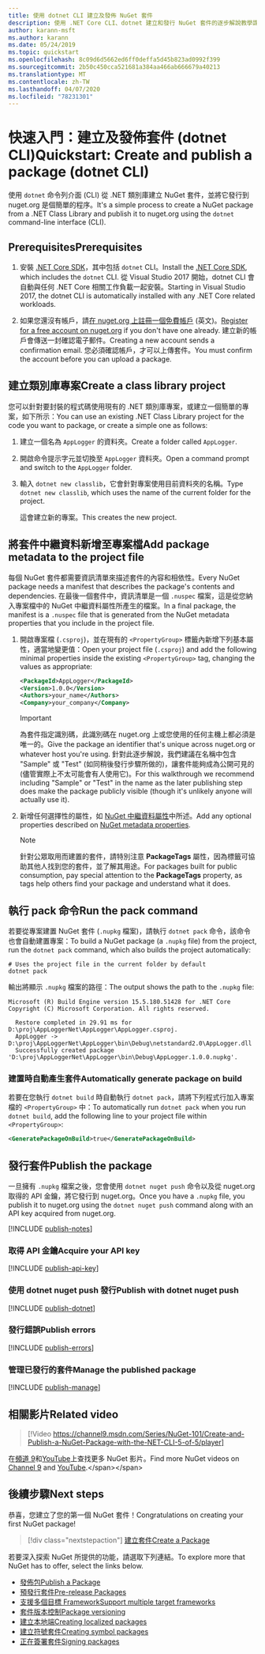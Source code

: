 ```yaml
---
title: 使用 dotnet CLI 建立及發佈 NuGet 套件
description: 使用 .NET Core CLI、dotnet 建立和發行 NuGet 套件的逐步解說教學課程。
author: karann-msft
ms.author: karann
ms.date: 05/24/2019
ms.topic: quickstart
ms.openlocfilehash: 8c09d6d5662ed6ff0deffa5d45b823ad0992f399
ms.sourcegitcommit: 2b50c450cca521681a384aa466ab666679a40213
ms.translationtype: MT
ms.contentlocale: zh-TW
ms.lasthandoff: 04/07/2020
ms.locfileid: "78231301"
---
```

# <a name="quickstart-create-and-publish-a-package-dotnet-cli"></a><span data-ttu-id="2d5fd-103">快速入門：建立及發佈套件 (dotnet CLI)</span><span class="sxs-lookup"><span data-stu-id="2d5fd-103">Quickstart: Create and publish a package (dotnet CLI)</span></span>

<span data-ttu-id="2d5fd-104">使用 `dotnet` 命令列介面 (CLI) 從 .NET 類別庫建立 NuGet 套件，並將它發行到 nuget.org 是個簡單的程序。</span><span class="sxs-lookup"><span data-stu-id="2d5fd-104">It's a simple process to create a NuGet package from a .NET Class Library and publish it to nuget.org using the `dotnet` command-line interface (CLI).</span></span>

## <a name="prerequisites"></a><span data-ttu-id="2d5fd-105">Prerequisites</span><span class="sxs-lookup"><span data-stu-id="2d5fd-105">Prerequisites</span></span>

1. <span data-ttu-id="2d5fd-106">安裝 [.NET Core SDK](https://www.microsoft.com/net/download/)，其中包括 `dotnet` CLI。</span><span class="sxs-lookup"><span data-stu-id="2d5fd-106">Install the [.NET Core SDK](https://www.microsoft.com/net/download/), which includes the `dotnet` CLI.</span></span> <span data-ttu-id="2d5fd-107">從 Visual Studio 2017 開始，dotnet CLI 會自動與任何 .NET Core 相關工作負載一起安裝。</span><span class="sxs-lookup"><span data-stu-id="2d5fd-107">Starting in Visual Studio 2017, the dotnet CLI is automatically installed with any .NET Core related workloads.</span></span>

1. <span data-ttu-id="2d5fd-108">如果您還沒有帳戶，請[在 nuget.org 上註冊一個免費帳戶](https://www.nuget.org/users/account/LogOn?returnUrl=%2F) \(英文\)。</span><span class="sxs-lookup"><span data-stu-id="2d5fd-108">[Register for a free account on nuget.org](https://www.nuget.org/users/account/LogOn?returnUrl=%2F) if you don't have one already.</span></span> <span data-ttu-id="2d5fd-109">建立新的帳戶會傳送一封確認電子郵件。</span><span class="sxs-lookup"><span data-stu-id="2d5fd-109">Creating a new account sends a confirmation email.</span></span> <span data-ttu-id="2d5fd-110">您必須確認帳戶，才可以上傳套件。</span><span class="sxs-lookup"><span data-stu-id="2d5fd-110">You must confirm the account before you can upload a package.</span></span>

## <a name="create-a-class-library-project"></a><span data-ttu-id="2d5fd-111">建立類別庫專案</span><span class="sxs-lookup"><span data-stu-id="2d5fd-111">Create a class library project</span></span>

<span data-ttu-id="2d5fd-112">您可以針對要封裝的程式碼使用現有的 .NET 類別庫專案，或建立一個簡單的專案，如下所示：</span><span class="sxs-lookup"><span data-stu-id="2d5fd-112">You can use an existing .NET Class Library project for the code you want to package, or create a simple one as follows:</span></span>

1. <span data-ttu-id="2d5fd-113">建立一個名為 `AppLogger` 的資料夾。</span><span class="sxs-lookup"><span data-stu-id="2d5fd-113">Create a folder called `AppLogger`.</span></span>

1. <span data-ttu-id="2d5fd-114">開啟命令提示字元並切換至 `AppLogger` 資料夾。</span><span class="sxs-lookup"><span data-stu-id="2d5fd-114">Open a command prompt and switch to the `AppLogger` folder.</span></span>

1. <span data-ttu-id="2d5fd-115">輸入 `dotnet new classlib`，它會針對專案使用目前資料夾的名稱。</span><span class="sxs-lookup"><span data-stu-id="2d5fd-115">Type `dotnet new classlib`, which uses the name of the current folder for the project.</span></span>

   <span data-ttu-id="2d5fd-116">這會建立新的專案。</span><span class="sxs-lookup"><span data-stu-id="2d5fd-116">This creates the new project.</span></span>

## <a name="add-package-metadata-to-the-project-file"></a><span data-ttu-id="2d5fd-117">將套件中繼資料新增至專案檔</span><span class="sxs-lookup"><span data-stu-id="2d5fd-117">Add package metadata to the project file</span></span>

<span data-ttu-id="2d5fd-118">每個 NuGet 套件都需要資訊清單來描述套件的內容和相依性。</span><span class="sxs-lookup"><span data-stu-id="2d5fd-118">Every NuGet package needs a manifest that describes the package's contents and dependencies.</span></span> <span data-ttu-id="2d5fd-119">在最後一個套件中，資訊清單是一個 `.nuspec` 檔案，這是從您納入專案檔中的 NuGet 中繼資料屬性所產生的檔案。</span><span class="sxs-lookup"><span data-stu-id="2d5fd-119">In a final package, the manifest is a `.nuspec` file that is generated from the NuGet metadata properties that you include in the project file.</span></span>

1. <span data-ttu-id="2d5fd-120">開啟專案檔 (`.csproj`)，並在現有的 `<PropertyGroup>` 標籤內新增下列基本屬性，適當地變更值：</span><span class="sxs-lookup"><span data-stu-id="2d5fd-120">Open your project file (`.csproj`) and add the following minimal properties inside the existing `<PropertyGroup>` tag, changing the values as appropriate:</span></span>

    ```xml
    <PackageId>AppLogger</PackageId>
    <Version>1.0.0</Version>
    <Authors>your_name</Authors>
    <Company>your_company</Company>
    ```

    > [!Important]
    > <span data-ttu-id="2d5fd-121">為套件指定識別碼，此識別碼在 nuget.org 上或您使用的任何主機上都必須是唯一的。</span><span class="sxs-lookup"><span data-stu-id="2d5fd-121">Give the package an identifier that's unique across nuget.org or whatever host you're using.</span></span> <span data-ttu-id="2d5fd-122">針對此逐步解說，我們建議在名稱中包含 "Sample" 或 "Test" (如同稍後發行步驟所做的)，讓套件能夠成為公開可見的 (儘管實際上不太可能會有人使用它)。</span><span class="sxs-lookup"><span data-stu-id="2d5fd-122">For this walkthrough we recommend including "Sample" or "Test" in the name as the later publishing step does make the package publicly visible (though it's unlikely anyone will actually use it).</span></span>

1. <span data-ttu-id="2d5fd-123">新增任何選擇性的屬性，如 [NuGet 中繼資料屬性](/dotnet/core/tools/csproj#nuget-metadata-properties)中所述。</span><span class="sxs-lookup"><span data-stu-id="2d5fd-123">Add any optional properties described on [NuGet metadata properties](/dotnet/core/tools/csproj#nuget-metadata-properties).</span></span>

    > [!Note]
    > <span data-ttu-id="2d5fd-124">針對公眾取用而建置的套件，請特別注意 **PackageTags** 屬性，因為標籤可協助其他人找到您的套件，並了解其用途。</span><span class="sxs-lookup"><span data-stu-id="2d5fd-124">For packages built for public consumption, pay special attention to the **PackageTags** property, as tags help others find your package and understand what it does.</span></span>

## <a name="run-the-pack-command"></a><span data-ttu-id="2d5fd-125">執行 pack 命令</span><span class="sxs-lookup"><span data-stu-id="2d5fd-125">Run the pack command</span></span>

<span data-ttu-id="2d5fd-126">若要從專案建置 NuGet 套件 (`.nupkg` 檔案)，請執行 `dotnet pack` 命令，該命令也會自動建置專案：</span><span class="sxs-lookup"><span data-stu-id="2d5fd-126">To build a NuGet package (a `.nupkg` file) from the project, run the `dotnet pack` command, which also builds the project automatically:</span></span>

```dotnetcli
# Uses the project file in the current folder by default
dotnet pack
```

<span data-ttu-id="2d5fd-127">輸出將顯示 `.nupkg` 檔案的路徑：</span><span class="sxs-lookup"><span data-stu-id="2d5fd-127">The output shows the path to the `.nupkg` file:</span></span>

```output
Microsoft (R) Build Engine version 15.5.180.51428 for .NET Core
Copyright (C) Microsoft Corporation. All rights reserved.

  Restore completed in 29.91 ms for D:\proj\AppLoggerNet\AppLogger\AppLogger.csproj.
  AppLogger -> D:\proj\AppLoggerNet\AppLogger\bin\Debug\netstandard2.0\AppLogger.dll
  Successfully created package 'D:\proj\AppLoggerNet\AppLogger\bin\Debug\AppLogger.1.0.0.nupkg'.
```

### <a name="automatically-generate-package-on-build"></a><span data-ttu-id="2d5fd-128">建置時自動產生套件</span><span class="sxs-lookup"><span data-stu-id="2d5fd-128">Automatically generate package on build</span></span>

<span data-ttu-id="2d5fd-129">若要在您執行 `dotnet build` 時自動執行 `dotnet pack`，請將下列程式行加入專案檔的 `<PropertyGroup>` 中：</span><span class="sxs-lookup"><span data-stu-id="2d5fd-129">To automatically run `dotnet pack` when you run `dotnet build`, add the following line to your project file within `<PropertyGroup>`:</span></span>

```xml
<GeneratePackageOnBuild>true</GeneratePackageOnBuild>
```

## <a name="publish-the-package"></a><span data-ttu-id="2d5fd-130">發行套件</span><span class="sxs-lookup"><span data-stu-id="2d5fd-130">Publish the package</span></span>

<span data-ttu-id="2d5fd-131">一旦擁有 `.nupkg` 檔案之後，您會使用 `dotnet nuget push` 命令以及從 nuget.org 取得的 API 金鑰，將它發行到 nuget.org。</span><span class="sxs-lookup"><span data-stu-id="2d5fd-131">Once you have a `.nupkg` file, you publish it to nuget.org using the `dotnet nuget push` command along with an API key acquired from nuget.org.</span></span>

[!INCLUDE [publish-notes](includes/publish-notes.md)]

### <a name="acquire-your-api-key"></a><span data-ttu-id="2d5fd-132">取得 API 金鑰</span><span class="sxs-lookup"><span data-stu-id="2d5fd-132">Acquire your API key</span></span>

[!INCLUDE [publish-api-key](includes/publish-api-key.md)]

### <a name="publish-with-dotnet-nuget-push"></a><span data-ttu-id="2d5fd-133">使用 dotnet nuget push 發行</span><span class="sxs-lookup"><span data-stu-id="2d5fd-133">Publish with dotnet nuget push</span></span>

[!INCLUDE [publish-dotnet](includes/publish-dotnet.md)]

### <a name="publish-errors"></a><span data-ttu-id="2d5fd-134">發行錯誤</span><span class="sxs-lookup"><span data-stu-id="2d5fd-134">Publish errors</span></span>

[!INCLUDE [publish-errors](includes/publish-errors.md)]

### <a name="manage-the-published-package"></a><span data-ttu-id="2d5fd-135">管理已發行的套件</span><span class="sxs-lookup"><span data-stu-id="2d5fd-135">Manage the published package</span></span>

[!INCLUDE [publish-manage](includes/publish-manage.md)]

## <a name="related-video"></a><span data-ttu-id="2d5fd-136">相關影片</span><span class="sxs-lookup"><span data-stu-id="2d5fd-136">Related video</span></span>

> [!Video https://channel9.msdn.com/Series/NuGet-101/Create-and-Publish-a-NuGet-Package-with-the-NET-CLI-5-of-5/player]

<span data-ttu-id="2d5fd-137">在[頻道 9](https://channel9.msdn.com/Series/NuGet-101)和[YouTube](https://www.youtube.com/playlist?list=PLdo4fOcmZ0oVLvfkFk8O9h6v2Dcdh2bh_)上查找更多 NuGet 影片。</span><span class="sxs-lookup"><span data-stu-id="2d5fd-137">Find more NuGet videos on [Channel 9](https://channel9.msdn.com/Series/NuGet-101) and [YouTube](https://www.youtube.com/playlist?list=PLdo4fOcmZ0oVLvfkFk8O9h6v2Dcdh2bh_).</span></span>

## <a name="next-steps"></a><span data-ttu-id="2d5fd-138">後續步驟</span><span class="sxs-lookup"><span data-stu-id="2d5fd-138">Next steps</span></span>

<span data-ttu-id="2d5fd-139">恭喜，您建立了您的第一個 NuGet 套件！</span><span class="sxs-lookup"><span data-stu-id="2d5fd-139">Congratulations on creating your first NuGet package!</span></span>

> [!div class="nextstepaction"]
> [<span data-ttu-id="2d5fd-140">建立套件</span><span class="sxs-lookup"><span data-stu-id="2d5fd-140">Create a Package</span></span>](../create-packages/creating-a-package-dotnet-cli.md)

<span data-ttu-id="2d5fd-141">若要深入探索 NuGet 所提供的功能，請選取下列連結。</span><span class="sxs-lookup"><span data-stu-id="2d5fd-141">To explore more that NuGet has to offer, select the links below.</span></span>

- [<span data-ttu-id="2d5fd-142">發佈包</span><span class="sxs-lookup"><span data-stu-id="2d5fd-142">Publish a Package</span></span>](../nuget-org/publish-a-package.md)
- [<span data-ttu-id="2d5fd-143">預發行套件</span><span class="sxs-lookup"><span data-stu-id="2d5fd-143">Pre-release Packages</span></span>](../create-packages/Prerelease-Packages.md)
- [<span data-ttu-id="2d5fd-144">支援多個目標 Framework</span><span class="sxs-lookup"><span data-stu-id="2d5fd-144">Support multiple target frameworks</span></span>](../create-packages/multiple-target-frameworks-project-file.md)
- [<span data-ttu-id="2d5fd-145">套件版本控制</span><span class="sxs-lookup"><span data-stu-id="2d5fd-145">Package versioning</span></span>](../concepts/package-versioning.md)
- [<span data-ttu-id="2d5fd-146">建立本地端</span><span class="sxs-lookup"><span data-stu-id="2d5fd-146">Creating localized packages</span></span>](../create-packages/creating-localized-packages.md)
- [<span data-ttu-id="2d5fd-147">建立符號套件</span><span class="sxs-lookup"><span data-stu-id="2d5fd-147">Creating symbol packages</span></span>](../create-packages/symbol-packages-snupkg.md)
- [<span data-ttu-id="2d5fd-148">正在簽署套件</span><span class="sxs-lookup"><span data-stu-id="2d5fd-148">Signing packages</span></span>](../create-packages/Sign-a-package.md)
